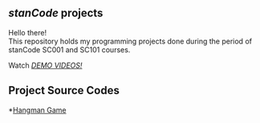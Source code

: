 ## *stanCode* projects
Hello there!\
This repository holds my programming projects done during the period of stanCode SC001 and SC101 courses.

Watch *[DEMO VIDEOS!](https://www.youtube.com/playlist?app=desktop&list=PL6FWNwNPGCE56gP3lxhYPLoUbqE_unUiP)*

## Project Source Codes
*[Hangman Game]()
